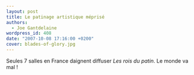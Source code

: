 ```yaml
---
layout: post
title: Le patinage artistique méprisé
authors:
  - Joe Gantdelaine
wordpress_id: 408
date: "2007-10-08 17:16:00 +0200"
cover: blades-of-glory.jpg
---
```


Seules 7 salles en France daignent diffuser _Les rois du patin_. Le monde va mal
!
